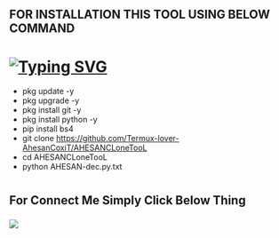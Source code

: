 ## FOR INSTALLATION THIS TOOL USING BELOW COMMAND
# [![Typing SVG](https://readme-typing-svg.demolab.com?font=Fira+Code&size=30&pause=1000&color=76FFA3&width=435&lines=%F0%9F%98%88FaCEBooK+CLONING+TOOL%F0%9F%91%BF)](https://git.io/typing-svg)


- pkg update -y
- pkg upgrade -y
- pkg install git -y
- pkg install python -y
- pip install bs4
- git clone https://github.com/Termux-lover-AhesanCoxiT/AHESANCLoneTooL
- cd AHESANCLoneTooL 
- python AHESAN-dec.py.txt
#




## For Connect Me Simply Click Below Thing

### <p align="left">
  <a href="https://www.facebook.com/profile.php?id=100090225054162" target="_blank"><img src="https://img.shields.io/badge/PAGE-It'z--AHESAN-green?style=for-the-badge&logo=page"></a>
